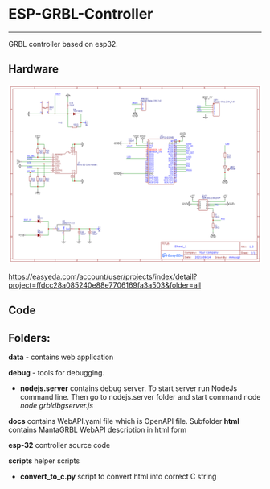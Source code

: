 # ESP-GRBL-Controller
-----------------------

GRBL controller based on esp32.

 Hardware
-------------

 ![circuit diagram](circuit.png)

https://easyeda.com/account/user/projects/index/detail?project=ffdcc28a085240e88e7706169fa3a503&folder=all
 
 Code 
------------- 
Folders:
--------
**data** - contains web application

**debug** - tools for debugging.

  * **nodejs.server** contains debug server. To start server run NodeJs command line. Then go to nodejs.server folder and start command node *node grbldbgserver.js*

**docs** contains WebAPI.yaml file which is OpenAPI file. Subfolder **html** contains MantaGRBL WebAPI description in html form 

**esp-32** controller source code

**scripts** helper scripts
  * **convert_to_c.py** script to convert html into correct C string
